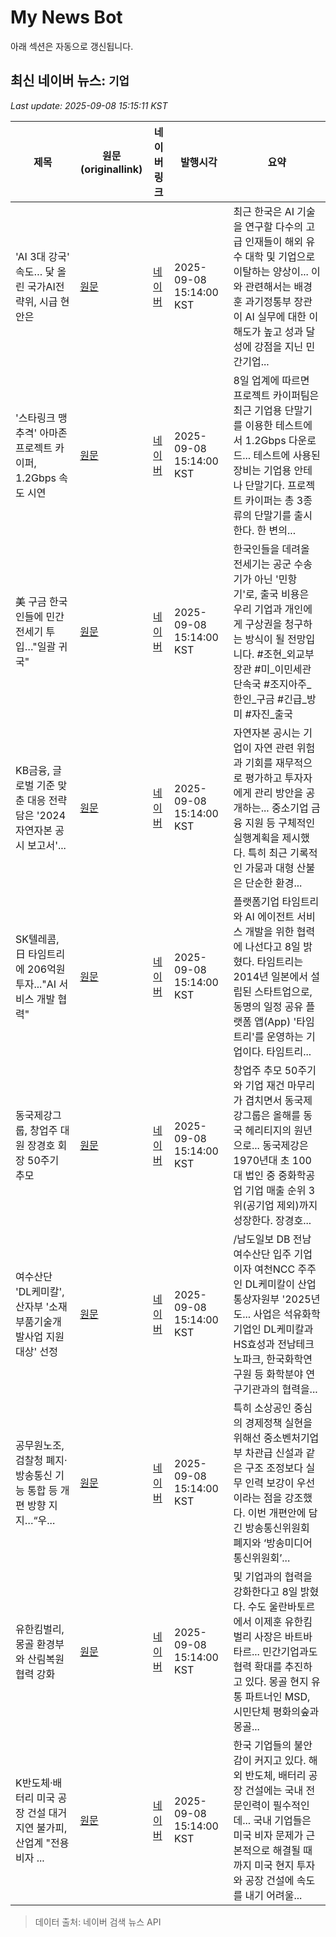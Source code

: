 # My News Bot

아래 섹션은 자동으로 갱신됩니다.

<!-- NEWS:START -->
## 최신 네이버 뉴스: `기업`
_Last update: 2025-09-08 15:15:11 KST_

| 제목 | 원문(originallink) | 네이버 링크 | 발행시각 | 요약 |
|---|---|---|---|---|
| 'AI 3대 강국' 속도… 닻 올린 국가AI전략위, 시급 현안은 | [원문](https://www.mediapen.com/news/view/1041405) | [네이버](https://www.mediapen.com/news/view/1041405) | 2025-09-08 15:14:00 KST | 최근 한국은 AI 기술을 연구할 다수의 고급 인재들이 해외 유수 대학 및 기업으로 이탈하는 양상이... 이와 관련해서는 배경훈 과기정통부 장관이 AI 실무에 대한 이해도가 높고 성과 달성에 강점을 지닌 민간기업... |
| '스타링크 맹추격' 아마존 프로젝트 카이퍼, 1.2Gbps 속도 시연 | [원문](https://www.theguru.co.kr/news/article.html?no=91506) | [네이버](https://www.theguru.co.kr/news/article.html?no=91506) | 2025-09-08 15:14:00 KST | 8일 업계에 따르면 프로젝트 카이퍼팀은 최근 기업용 단말기를 이용한 테스트에서 1.2Gbps 다운로드... 테스트에 사용된 장비는 기업용 안테나 단말기다. 프로젝트 카이퍼는 총 3종류의 단말기를 출시한다. 한 변의... |
| 美 구금 한국인들에 민간 전세기 투입…"일괄 귀국" | [원문](http://www.yonhapnewstv.co.kr/MYH20250908151325136) | [네이버](https://n.news.naver.com/mnews/article/422/0000778997?sid=100) | 2025-09-08 15:14:00 KST | 한국인들을 데려올 전세기는 공군 수송기가 아닌 '민항기'로, 출국 비용은 우리 기업과 개인에게 구상권을 청구하는 방식이 될 전망입니다. #조현_외교부장관 #미_이민세관단속국 #조지아주_한인_구금 #긴급_방미 #자진_출국 |
| KB금융, 글로벌 기준 맞춘 대응 전략 담은 '2024 자연자본 공시 보고서'... | [원문](http://www.popcornnews.net/news/articleView.html?idxno=93238) | [네이버](http://www.popcornnews.net/news/articleView.html?idxno=93238) | 2025-09-08 15:14:00 KST | 자연자본 공시는 기업이 자연 관련 위험과 기회를 재무적으로 평가하고 투자자에게 관리 방안을 공개하는... 중소기업 금융 지원 등 구체적인 실행계획을 제시했다. 특히 최근 기록적인 가뭄과 대형 산불은 단순한 환경... |
| SK텔레콤, 日 타임트리에 206억원 투자..."AI 서비스 개발 협력" | [원문](http://www.ftoday.co.kr/news/articleView.html?idxno=347245) | [네이버](http://www.ftoday.co.kr/news/articleView.html?idxno=347245) | 2025-09-08 15:14:00 KST | 플랫폼기업 타임트리와 AI 에이전트 서비스 개발을 위한 협력에 나선다고 8일 밝혔다. 타임트리는 2014년 일본에서 설립된 스타트업으로, 동명의 일정 공유 플랫폼 앱(App) '타임트리'를 운영하는 기업이다. 타임트리... |
| 동국제강그룹, 창업주 대원 장경호 회장 50주기 추모 | [원문](http://www.seoulwire.com/news/articleView.html?idxno=669725) | [네이버](http://www.seoulwire.com/news/articleView.html?idxno=669725) | 2025-09-08 15:14:00 KST | 창업주 추모 50주기와 기업 재건 마무리가 겹치면서 동국제강그룹은 올해를 동국 헤리티지의 원년으로... 동국제강은 1970년대 초 100대 법인 중 중화학공업 기업 매출 순위 3위(공기업 제외)까지 성장한다. 장경호... |
| 여수산단 'DL케미칼', 산자부 '소재부품기술개발사업 지원 대상' 선정 | [원문](http://www.namdonews.com/news/articleView.html?idxno=832293) | [네이버](http://www.namdonews.com/news/articleView.html?idxno=832293) | 2025-09-08 15:14:00 KST | /남도일보 DB 전남 여수산단 입주 기업이자 여천NCC 주주인 DL케미칼이 산업통상자원부 '2025년도... 사업은 석유화학 기업인 DL케미칼과 HS효성과 전남테크노파크, 한국화학연구원 등 화학분야 연구기관과의 협력을... |
| 공무원노조, 검찰청 폐지·방송통신 기능 통합 등 개편 방향 지지…“우... | [원문](https://www.gosiweek.com/article/1065593555127416) | [네이버](https://www.gosiweek.com/article/1065593555127416) | 2025-09-08 15:14:00 KST | 특히 소상공인 중심의 경제정책 실현을 위해선 중소벤처기업부 차관급 신설과 같은 구조 조정보다 실무 인력 보강이 우선이라는 점을 강조했다. 이번 개편안에 담긴 방송통신위원회 폐지와 ‘방송미디어통신위원회’... |
| 유한킴벌리, 몽골 환경부와 산림복원 협력 강화 | [원문](https://daily.hankooki.com/news/articleView.html?idxno=1267994) | [네이버](https://daily.hankooki.com/news/articleView.html?idxno=1267994) | 2025-09-08 15:14:00 KST | 및 기업과의 협력을 강화한다고 8일 밝혔다. 수도 울란바토르에서 이제훈 유한킴벌리 사장은 바트바타르... 민간기업과도 협력 확대를 추진하고 있다. 몽골 현지 유통 파트너인 MSD, 시민단체 평화의숲과 몽골... |
| K반도체·배터리 미국 공장 건설 대거 지연 불가피, 산업계 "전용 비자 ... | [원문](https://www.businesspost.co.kr/BP?command=article_view&num=410947) | [네이버](https://www.businesspost.co.kr/BP?command=article_view&num=410947) | 2025-09-08 15:14:00 KST | 한국 기업들의 불안감이 커지고 있다. 해외 반도체, 배터리 공장 건설에는 국내 전문인력이 필수적인데... 국내 기업들은 미국 비자 문제가 근본적으로 해결될 때까지 미국 현지 투자와 공장 건설에 속도를 내기 어려울... |

> 데이터 출처: 네이버 검색 뉴스 API
<!-- NEWS:END -->
